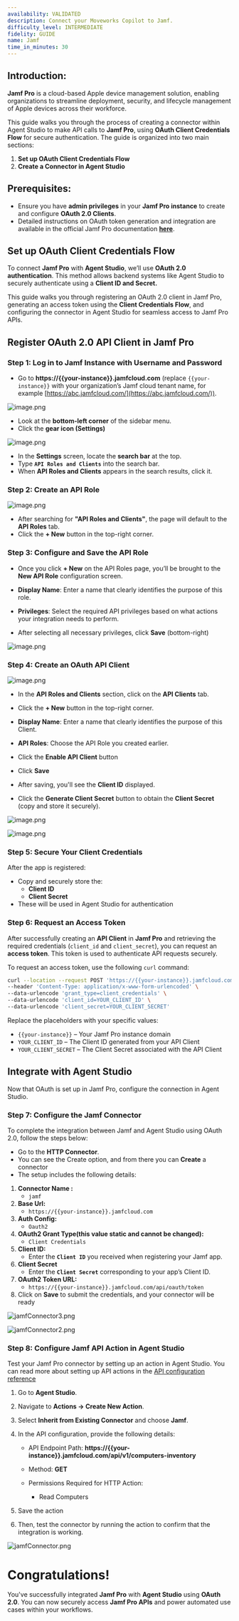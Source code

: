 ```yaml
---
availability: VALIDATED
description: Connect your Moveworks Copilot to Jamf.
difficulty_level: INTERMEDIATE
fidelity: GUIDE
name: Jamf
time_in_minutes: 30
---
```


## **Introduction:**

**Jamf Pro** is a cloud-based Apple device management solution, enabling organizations to streamline deployment, security, and lifecycle management of Apple devices across their workforce.

This guide walks you through the process of creating a connector within Agent Studio to make API calls to **Jamf Pro**, using **OAuth Client Credentials Flow** for secure authentication. The guide is organized into two main sections:

1. **Set up OAuth Client Credentials Flow**
2. **Create a Connector in Agent Studio**

## **Prerequisites:**

- Ensure you have **admin privileges** in your **Jamf Pro instance** to create and configure **OAuth 2.0 Clients**.
- Detailed instructions on OAuth token generation and integration are available in the official Jamf Pro documentation [**here**](https://learn.jamf.com/en-US/bundle/jamf-pro-documentation-current/page/API_Roles_and_Clients.html).

## **Set up OAuth Client Credentials Flow**

To connect **Jamf Pro** with **Agent Studio**, we’ll use **OAuth 2.0 authentication**. This method allows backend systems like Agent Studio to securely authenticate using a **Client ID and Secret.**

This guide walks you through registering an OAuth 2.0 client in Jamf Pro, generating an access token using the **Client Credentials Flow**, and configuring the connector in Agent Studio for seamless access to Jamf Pro APIs.

## **Register OAuth 2.0 API Client in Jamf Pro**

### Step 1: Log in to Jamf  Instance with Username and Password

- Go to **https://{{your-instance}}.jamfcloud.com** (replace `{{your-instance}}` with your organization’s Jamf cloud tenant name, for example [https://abc.jamfcloud.com/](https://abc.jamfcloud.com/)).

![image.png](image.png)

- Look at the **bottom-left corner** of the sidebar menu.
- Click the **gear icon (Settings)**


![image.png](image%201.png)

- In the **Settings** screen, locate the **search bar** at the top.
- Type **`API Roles and Clients`** into the search bar.
- When **API Roles and Clients** appears in the search results, click it.

### Step 2: Create an API Role

![image.png](image%202.png)

- After searching for **"API Roles and Clients"**, the page will default to the **API Roles** tab.
- Click the **+ New** button in the top-right corner.

### Step 3: Configure and Save the API Role

- Once you click **+ New** on the API Roles page, you’ll be brought to the **New API Role** configuration screen.
- **Display Name**:
    Enter a name that clearly identifies the purpose of this role.
    
- **Privileges**:
Select the required API privileges based on what actions your integration needs to perform.
- After selecting all necessary privileges, click **Save** (bottom-right)

![image.png](image%203.png)

### Step 4: Create an OAuth API Client

![image.png](image%204.png)

- In the **API Roles and Clients** section, click on the **API Clients** tab.
- Click the **+ New** button in the top-right corner.
- **Display Name**:
    Enter a name that clearly identifies the purpose of this Client.
    
- **API Roles**:
 Choose the API Role you created earlier.
- Click the **Enable API Client** button
- Click **Save**
- After saving, you'll see the **Client ID** displayed.
- Click the **Generate Client Secret** button to obtain the **Client Secret** (copy and store it securely).

![image.png](image%205.png)

![image.png](image%206.png)

### Step 5: Secure Your Client Credentials

After the app is registered:

- Copy and securely store the:
    - **Client ID**
    - **Client Secret**
- These will be used in Agent Studio for authentication

### Step 6: Request an Access Token

After successfully creating an **API Client** in **Jamf Pro** and retrieving the required credentials (`client_id` and `client_secret`), you can request an **access token**. This token is used to authenticate API requests securely.

To request an access token, use the following `curl` command:

```bash
curl --location --request POST 'https://{{your-instance}}.jamfcloud.com/api/oauth/token' \
--header 'Content-Type: application/x-www-form-urlencoded' \
--data-urlencode 'grant_type=client_credentials' \
--data-urlencode 'client_id=YOUR_CLIENT_ID' \
--data-urlencode 'client_secret=YOUR_CLIENT_SECRET'
```

Replace the placeholders with your specific values:

- `{{your-instance}}` – Your Jamf Pro instance domain
- `YOUR_CLIENT_ID` – The Client ID generated from your API Client
- `YOUR_CLIENT_SECRET` – The Client Secret associated with the API Client

## **Integrate with Agent Studio**
Now that OAuth is set up in Jamf Pro, configure the connection in Agent Studio.

### Step 7: Configure the Jamf Connector

To complete the integration between Jamf and Agent Studio using OAuth 2.0, follow the steps below:

 - Go to the **HTTP Connector**.
  - You can see the Create option, and from there you can **Create** a connector
- The setup includes the following details:

1. **Connector Name :**
    - `jamf`
2. **Base Url:**
    - `https://{{your-instance}}.jamfcloud.com`
3. **Auth Config:**
    - `Oauth2`
4. **OAuth2 Grant Type(**this value **static** and cannot be changed**):**
    - `Client Credentials`
5. **Client ID:**
    - Enter the **`Client ID`** you received when registering your Jamf app.
6. **Client Secret**
    - Enter the **`Client Secret`** corresponding to your app’s Client ID.
7. **OAuth2 Token URL:**
    - `https://{{your-instance}}.jamfcloud.com/api/oauth/token`
8. Click on **Save** to submit the credentials, and your connector will be ready

![jamfConnector3.png](jamfConnector3.png)

![jamfConnector2.png](jamfConnector2.png)

### Step 8: Configure Jamf API Action in Agent Studio

Test your Jamf Pro connector by setting up an action in Agent Studio. You can read more about setting up API actions in the [API configuration reference](https://help.moveworks.com/docs/http-action-data-bank-legacy)
 
1. Go to **Agent Studio**.
2. Navigate to **Actions → Create New Action**.
3. Select **Inherit from Existing Connector** and choose **Jamf**.
4. In the API configuration, provide the following details:
    - API Endpoint Path:
    **https://{{your-instance}}.jamfcloud.com/api/v1/computers-inventory**
    
    - Method:
     **GET** 
    - Permissions Required for HTTP Action:
 
      - Read Computers
    
5. Save the action
6. Then, test the connector by running the action to confirm that the integration is working.

![jamfConnector.png](jamfConnector.png)

# **Congratulations!**

You've successfully integrated **Jamf Pro** with **Agent Studio** using **OAuth 2.0**. You can now securely access **Jamf Pro APIs** and power automated use cases within your workflows.